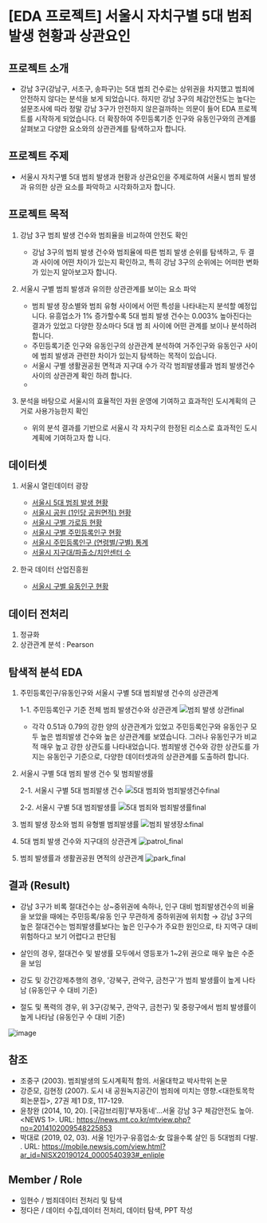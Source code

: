 # [EDA 프로젝트] 서울시 자치구별 5대 범죄 발생 현황과 상관요인 


## 프로젝트 소개
   * 강남 3구(강남구, 서초구, 송파구)는 5대 범죄 건수로는 상위권을 차지했고 범죄에 안전하지 않다는 분석을 보게 되었습니다. 하지만 강남 3구의 체감안전도는 높다는 설문조사에 따라 정말 강남 3구가 안전하지 않은걸까하는 의문이 들어 EDA 프로젝트를 시작하게 되었습니다. 더 확장하여 주민등록기준 인구와 유동인구와의 관계를 살펴보고 다양한 요소와의 상관관계를 탐색하고자 합니다. 

## 프로젝트 주제
   * 서울시 자치구별 5대 범죄 발생과 현황과 상관요인을 주제로하여 서울시 범죄 발생과 유의한 상관 요소를 파악하고 시각화하고자 합니다. 
   
## 프로젝트 목적

   1. 강남 3구 범죄 발생 건수와 범죄율을 비교하여 안전도 확인
      * 강남 3구의 범죄 발생 건수와 범죄율에 따른 범죄 발생 순위를 탐색하고, 두 결과 사이에 어떤 차이가 있는지 확인하고, 특히 강남 3구의 순위에는 어떠한 변화가 있는지 알아보고자 합니다.
           
   2. 서울시 구별 범죄 발생과 유의한 상관관계를 보이는 요소 파악
      * 범죄 발생 장소별와 범죄 유형 사이에서 어떤 특성을 나타내는지 분석할 예정입니다. 유흥업소가 1%         증가할수록 5대 범죄 발생 건수는 0.003% 높아진다는 결과가 있었고 다양한 장소마다 5대 범                  죄 사이에 어떤 관계를 보이나 분석하려 합니다. 
      * 주민등록기준 인구와 유동인구의 상관관계 분석하여 거주인구와 유동인구 사이에 범죄 발생과 관련한         차이가 있는지 탐색하는 목적이 있습니다. 
      * 서울시 구별 생활권공원 면적과 지구대 수가 각각 범죄발생률과 범죄 발생건수 사이의 상관관계 확인         하려 합니다. 
      *
   3. 분석을 바탕으로 서울시의 효율적인 자원 운영에 기여하고 효과적인 도시계획의 근거로 사용가능한지         확인
      * 위의 분석 결과를 기반으로 서울시 각 자치구의 한정된 리소스로 효과적인 도시계획에 기여하고자 합         니다. 


## 데이터셋
  1. 서울시 열린데이터 광장
  
      * [서울시 5대 범죄 발생 현황](http://data.seoul.go.kr/dataList/316/S/2/datasetView.do)
      * [서울시 공원 (1인당 공원면적) 현황](http://data.seoul.go.kr/dataList/360/S/2/datasetView.do)
      * [서울시 구별 가로등 현황](http://data.seoul.go.kr/dataList/261/S/2/datasetView.do)
      * [서울시 구별 주민등록인구 현황](http://data.seoul.go.kr/dataList/419/S/2/datasetView.do)
      * [서울시 주민등록인구 (연령별/구별) 통계](http://data.seoul.go.kr/dataList/10718/S/2/datasetView.do)
      * [서울시 지구대/파출소/치안센터 수](http://data.seoul.go.kr/dataList/224/S/2/datasetView.do)
  
  2. 한국 데이터 산업진흥원
     * [서울시 구별 유동인구 현황](http://datakorea.datastore.or.kr/profile/geo/04000KR11/#flow_top_bottom_private_data)

## 데이터 전처리
  1. 정규화
  2. 상관관계 분석 : Pearson

## 탐색적 분석 EDA
  
  1. 주민등록인구/유동인구와 서울시 구별 5대 범죄발생 건수의 상관관계
  
     1-1. 주민등록인구 기준 전체 범죄 발생건수와 상관관계
    ![범죄 발생 상관final](https://user-images.githubusercontent.com/75604413/108394239-d9661800-7257-11eb-92fa-8c1437a7a5aa.png)
    
      * 각각 0.51과 0.79의 강한 양의 상관관계가 있었고 주민등록인구와 유동인구 모두 높은 범죄발생 건수와 높은 상관관계를 보였습니다. 그러나 유동인구가 비교적 매우 높고 강한 상관도를 나타내었습니다. 범죄발생 건수와 강한 상관도를 가지는 유동인구 기준으로, 다양한 데이터셋과의 상관관계를 도출하려 합니다. 
   
   
  2. 서울시 구별 5대 범죄 발생 건수 및 범죄발생률
  
     2-1. 서울시 구별 5대 범죄발생 건수
    ![5대 범죄와 범죄발생건수final](https://user-images.githubusercontent.com/75604413/108393191-c43cb980-7256-11eb-8fef-212e80e3620d.png)
    
     2-2. 서울시 구별 5대 범죄발생률
    ![5대 범죄와 범죄발생률final](https://user-images.githubusercontent.com/75604413/108393481-0e259f80-7257-11eb-9ed5-744c1ba29aee.png)
  
  
  3. 범죄 발생 장소와 범죄 유형별 범죄발생률
    ![범죄 발생장소final](https://user-images.githubusercontent.com/75604413/108393927-7e342580-7257-11eb-9259-58aa4a403a3a.png)
    
    
  4. 5대 범죄 발생 건수와 지구대의 상관관계
  ![patrol_final](https://user-images.githubusercontent.com/75604413/108397344-32837b00-725b-11eb-8733-09a7058b55c6.png)


  5. 범죄 발생률과 생활권공원 면적의 상관관계
  ![park_final](https://user-images.githubusercontent.com/75604413/108397309-27304f80-725b-11eb-9312-f4631632c7eb.png)





## 결과 (Result)
* 강남 3구가 비록 절대건수는 상~중위권에 속하나, 인구 대비 범죄발생건수의 비율을 보았을 때에는 주민등록/유동 인구 무관하게 중하위권에 위치함
   → 강남 3구의 높은 절대건수는 범죄발생률보다는 높은 인구수가 주요한 원인으로, 타 지역구 대비 위험하다고 보기 어렵다고 판단됨

* 살인의 경우, 절대건수 및 발생률 모두에서 영등포가 1~2위 권으로 매우 높은 수준을 보임
* 강도 및 강간강제추행의 경우, '강북구, 관악구, 금천구'가 범죄 발생률이 높게 나타남 (유동인구 수 대비 기준)
* 절도 및 폭력의 경우, 위 3구(강북구, 관악구, 금천구) 및 중랑구에서 범죄 발생률이 높게 나타남 (유동인구 수 대비 기준)

![image](https://user-images.githubusercontent.com/78459305/107248906-20912380-6a76-11eb-86d4-4c0d32b5f123.png)

 





## 참조
* 조중구 (2003). 범죄발생의 도시계획적 함의. 서울대학교 박사학위 논문
* 강준모, 김현정 (2007). 도시 내 공원녹지공간이 범죄에 미치는 영향.<대한토목학회논문집>, 27권 제1 D호, 117-129.
* 윤창완 (2014, 10, 20). [국감브리핑]'부자동네'...서울 강남 3구 체감안전도 높아. <NEWS 1>. URL: https://news.mt.co.kr/mtview.php?no=2014102009548225853
* 박대로 (2019, 02, 03). 서울 1인가구·유흥업소·女 많을수록 살인 등 5대범죄 다발. <NEWSIS>. URL: https://mobile.newsis.com/view.html?ar_id=NISX20190124_0000540393#_enliple



## Member / Role
* 임현수 / 범죄데이터 전처리 및 탐색
* 정다은 / 데이터 수집,데이터 전처리, 데이터 탐색, PPT 작성
